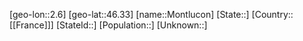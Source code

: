 ﻿---
location: [46.33,2.6]
type: City
tags:
- geo/City


SpocWebEntityId: 32584
isDeleted: false
confidential: public

---
[geo-lon::2.6]
[geo-lat::46.33]
[name::Montlucon]
[State::]
[Country::[[France]]]
[StateId::]
[Population::]
[Unknown::]

